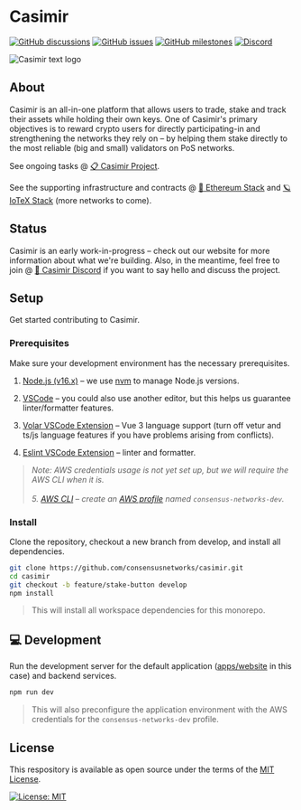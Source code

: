 # Casimir

[![GitHub discussions](https://consensusnetworks-shields.herokuapp.com/github/discussions/consensusnetworks/casimir)](https://github.com/consensusnetworks/casimir/discussions)
[![GitHub issues](https://consensusnetworks-shields.herokuapp.com/github/issues/consensusnetworks/casimir)](https://github.com/consensusnetworks/casimir/issues)
[![GitHub milestones](https://consensusnetworks-shields.herokuapp.com/github/milestones/all/consensusnetworks/casimir)](https://github.com/consensusnetworks/casimir/milestones)
[![Discord](https://consensusnetworks-shields.herokuapp.com/discord/976524855279226880?logo=discord)](https://discord.com/invite/Vy2b3gSZx8)

![Casimir text logo](https://user-images.githubusercontent.com/32200924/169926563-5a12f3c0-de02-417c-97b0-e4d7e2cc2024.svg)

## About

Casimir is an all-in-one platform that allows users to trade, stake and track their assets while holding their own keys. One of Casimir's primary objectives is to reward crypto users for directly participating-in and strengthening the networks they rely on – by helping them stake directly to the most reliable (big and small) validators on PoS networks.

See ongoing tasks @ [📋 Casimir Project](https://github.com/orgs/consensusnetworks/projects/9/views/1).

See the supporting infrastructure and contracts @ [💎 Ethereum Stack](https://github.com/consensusnetworks/ethereum-stack) and [🪐 IoTeX Stack](https://github.com/consensusnetworks/iotex-stack) (more networks to come).

## Status

Casimir is an early work-in-progress – check out our website for more information about what we're building. Also, in the meantime, feel free to join @ [💬 Casimir Discord](https://discord.com/invite/Vy2b3gSZx8) if you want to say hello and discuss the project.

## Setup

Get started contributing to Casimir.

### Prerequisites

Make sure your development environment has the necessary prerequisites.

1. [Node.js (v16.x)](https://nodejs.org/en/download/) – we use [nvm](https://github.com/nvm-sh/nvm) to manage Node.js versions.

2. [VSCode](https://code.visualstudio.com/) – you could also use another editor, but this helps us guarantee linter/formatter features.

3. [Volar VSCode Extension](https://marketplace.visualstudio.com/items?itemName=Vue.volar) – Vue 3 language support (turn off vetur and ts/js language features if you have problems arising from conflicts).

4. [Eslint VSCode Extension](https://marketplace.visualstudio.com/items?itemName=dbaeumer.vscode-eslint) – linter and formatter.

> *Note: AWS credentials usage is not yet set up, but we will require the AWS CLI when it is.*
<br /><br />
*5. [AWS CLI](https://aws.amazon.com/cli/) – create an [AWS profile](https://docs.aws.amazon.com/cli/latest/userguide/cli-configure-profiles.html) named `consensus-networks-dev`.*

### Install

Clone the repository, checkout a new branch from develop, and install all dependencies.

```zsh
git clone https://github.com/consensusnetworks/casimir.git
cd casimir
git checkout -b feature/stake-button develop
npm install
```

> This will install all workspace dependencies for this monorepo.

## 💻 Development

Run the development server for the default application ([apps/website](apps/website/) in this case) and backend services.

```zsh
npm run dev
```

> This will also preconfigure the application environment with the AWS credentials for the `consensus-networks-dev` profile.

## License

This respository is available as open source under the terms of the [MIT License](https://opensource.org/licenses/MIT).

[![License: MIT](https://img.shields.io/badge/License-MIT-green.svg)](LICENSE.md)

